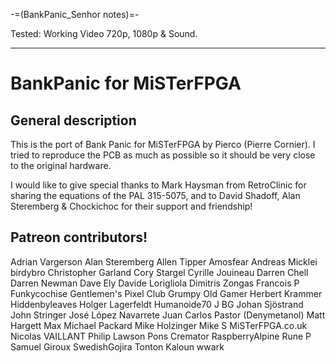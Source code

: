 -=(BankPanic_Senhor notes)=-

Tested: Working Video 720p, 1080p & Sound.

___
# BankPanic for MiSTerFPGA

## General description
This is the port of Bank Panic for MiSTerFPGA by Pierco (Pierre Cornier). I tried to reproduce the PCB as much as possible so it should be very close to the original hardware.

I would like to give special thanks to Mark Haysman from RetroClinic for sharing the equations of the PAL 315-5075, and to David Shadoff, Alan Steremberg & Chockichoc for their support and friendship!

## Patreon contributors!
Adrian Vargerson
Alan Steremberg
Allen Tipper
Amosfear
Andreas Micklei
birdybro
Christopher Garland
Cory Stargel
Cyrille Jouineau
Darren Chell
Darren Newman
Dave Ely
Davide Lorigliola
Dimitris Zongas
Francois P
Funkycochise
Gentlemen's Pixel Club
Grumpy Old Gamer
Herbert Krammer
Hiddenbyleaves
Holger Lagerfeldt
Humanoide70
J BG
Johan Sjöstrand
John Stringer
José López Navarrete
Juan Carlos Pastor (Denymetanol)
Matt Hargett
Max
Michael Packard
Mike Holzinger
Mike S
MiSTerFPGA.co.uk
Nicolas VAILLANT
Philip Lawson
Pons Cremator
RaspberryAlpine
Rune P
Samuel Giroux
SwedishGojira
Tonton Kaloun
wwark
